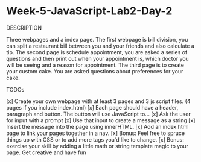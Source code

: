 # Week-5-JavaScript-Lab2-Day-2

DESCRIPTION

Three webpages and a index page. The first webpage is bill division, you can split a restaurant bill between you and your friends and also calculate a tip. The second page is schedule appointment, you are asked a series of questions and then print out when your appointment is, which doctor you will be seeing and a reason for appointment. The third page is to create your custom cake. You are asked questions about preferences for your cake. 



TODOs

[x] Create your own webpage with at least 3 pages and 3 js script files. (4 pages if you include index.html)
[x] Each page should have a header, paragraph and button. The button will use JavaScript to...
[x] Ask the user for input with a prompt
[x] Use that input to create a message as a string
[x] Insert the message into the page using innerHTML.
[x] Add an index.html page to link your pages together in a nav.
[x] Bonus: Feel free to spruce things up with CSS or to add more tags you'd like to change.
[x] Bonus: exercise your skill by adding a little math or string template magic to your page. Get creative and have fun
